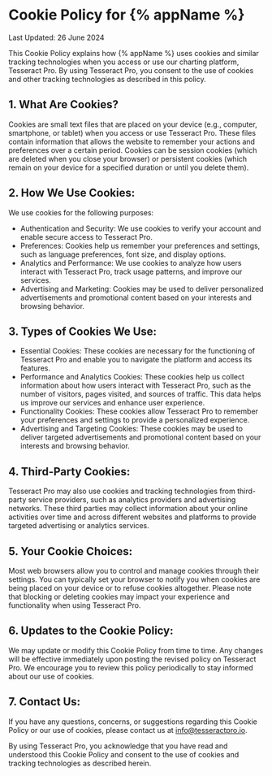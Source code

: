 # Cookie Policy for {% appName %}

Last Updated: 26 June 2024

This Cookie Policy explains how {% appName %} uses cookies and similar tracking technologies when you access or use our charting platform, Tesseract Pro. By using Tesseract Pro, you consent to the use of cookies and other tracking technologies as described in this policy.

## 1. What Are Cookies?

Cookies are small text files that are placed on your device (e.g., computer, smartphone, or tablet) when you access or use Tesseract Pro. These files contain information that allows the website to remember your actions and preferences over a certain period. Cookies can be session cookies (which are deleted when you close your browser) or persistent cookies (which remain on your device for a specified duration or until you delete them).

## 2. How We Use Cookies:

We use cookies for the following purposes:

- Authentication and Security: We use cookies to verify your account and enable secure access to Tesseract Pro.
- Preferences: Cookies help us remember your preferences and settings, such as language preferences, font size, and display options.
- Analytics and Performance: We use cookies to analyze how users interact with Tesseract Pro, track usage patterns, and improve our services.
- Advertising and Marketing: Cookies may be used to deliver personalized advertisements and promotional content based on your interests and browsing behavior.

## 3. Types of Cookies We Use:

- Essential Cookies: These cookies are necessary for the functioning of Tesseract Pro and enable you to navigate the platform and access its features.
- Performance and Analytics Cookies: These cookies help us collect information about how users interact with Tesseract Pro, such as the number of visitors, pages visited, and sources of traffic. This data helps us improve our services and enhance user experience.
- Functionality Cookies: These cookies allow Tesseract Pro to remember your preferences and settings to provide a personalized experience.
- Advertising and Targeting Cookies: These cookies may be used to deliver targeted advertisements and promotional content based on your interests and browsing behavior.

## 4. Third-Party Cookies:

Tesseract Pro may also use cookies and tracking technologies from third-party service providers, such as analytics providers and advertising networks. These third parties may collect information about your online activities over time and across different websites and platforms to provide targeted advertising or analytics services.

## 5. Your Cookie Choices:

Most web browsers allow you to control and manage cookies through their settings. You can typically set your browser to notify you when cookies are being placed on your device or to refuse cookies altogether. Please note that blocking or deleting cookies may impact your experience and functionality when using Tesseract Pro.

## 6. Updates to the Cookie Policy:

We may update or modify this Cookie Policy from time to time. Any changes will be effective immediately upon posting the revised policy on Tesseract Pro. We encourage you to review this policy periodically to stay informed about our use of cookies.

## 7. Contact Us:

If you have any questions, concerns, or suggestions regarding this Cookie Policy or our use of cookies, please contact us at info@tesseractpro.io.

By using Tesseract Pro, you acknowledge that you have read and understood this Cookie Policy and consent to the use of cookies and tracking technologies as described herein.
